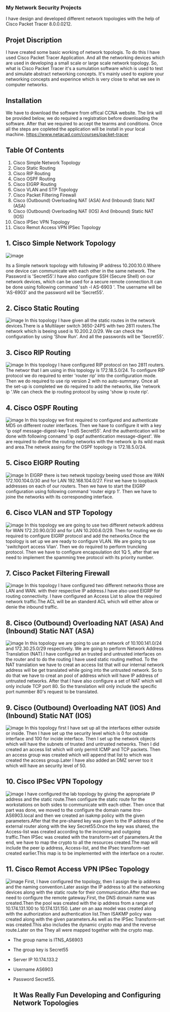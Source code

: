 ### My Network Security Projects
I have design and developed  different network topologies with the help of Cisco Packet Tracer 8.0.0.0212. 
## Projet Discription
I have created some basic working of network topologis. To do this I have used Cisco Packet Tracer Application. And all the networking devices which are used in developing a small scale or large scale network topology. 
So, what is Cisco Packet Tracer it's a sumulation software which is used to test and simulate abstract networking concepts. It's mainly used to explore your networking concepts and experince which is very close to what we see in computer networks.
## Installation 
We have to download the software from offical CCNA website. The link will be provided below, we do required a registration before downloading the software. After that we required to accept the tearms and conditions. Once all the steps are copleted the application will be install in your local machine. 
https://www.netacad.com/courses/packet-tracer
## Table Of Contents

1. Cisco Simple Network Topology 
2. Cisco Static Routing
3. Cisco RIP Routing 
4. Cisco OSPF Routing
5. Cisco EIGRP Routing 
6. Cisco VLAN and STP Topology 
7. Cisco Packet Filtering Firewall
8. Cisco (Outbound) Overloading NAT (ASA) And (Inbound) Static NAT (ASA)
9. Cisco (Outbound) Overloading NAT (IOS) And (Inbound) Static NAT (IOS)
10. Cisco IPSec VPN Topology
11. Cisco Remot Access VPN IPSec Topology

## 1. Cisco Simple Network Topology
![image](https://user-images.githubusercontent.com/60734787/147476393-68488bdc-6463-443b-8a8e-9289c61e2d09.png)

Its a Simple network topology with following IP address 10.200.10.0.Where one device can communicate with each other in the same network. 
The Password is 'Secret55'.I have also configure SSH (Secure Shell) on our network devices, which can be used for a secure remote connection.It can be done using following command 'ssh -l AS-6903 <ip address>'. The username will be 'AS-6903' and the password will be 'Secret55'.
  
 ## 2. Cisco Static Routing
 ![image](https://user-images.githubusercontent.com/60734787/147477433-fe71af54-640d-46ae-83da-fac013bbce37.png)
In this topology I have given all the static routes in the network devices.There is a Multilayer switch 3650-24PS with two 2811 routers.The network which is beeing used is 10.200.2.0/29.
We can check the configuration by using 'Show Run'. And all the passwords will be 'Secret55'.
  
## 3. Cisco RIP Routing
  ![image](https://user-images.githubusercontent.com/60734787/147478161-3498199a-6844-4a3e-8317-b7af939358e5.png)
  In this topology I have configured RIP protocol on two 2811 routers. The networ that I am using in this topology is 172.18.5.0/24. To configure RIP protocol we do required to enter 'router rip' into the configuration mode. Then we do required to use rip version 2 with no auto-summary. Once all the set-up is completed we do required to add the networks, like 'network ip <ip address>'.We can check the ip routing protocol by using 'show ip route rip'.
  
## 4. Cisco OSPF Routing
  ![image](https://user-images.githubusercontent.com/60734787/147479684-d7c09aa1-b7ef-4a81-ad9f-46a22d25311f.png)
In this topology we first required to configured and authenticate MD5 on different router interfaces. Then we have to configure it with a key 'ip ospf message-digest-key 1 md5 Secret55'. And the authentication will be done with following connamd 'ip ospf authentication message-digest'. We are required to define the routing networks with the network ip its wild mask and area.The netwok assing for the OSPF topology is 172.18.5.0/24.
 
## 5. Cisco EIGRP Routing
  ![image](https://user-images.githubusercontent.com/60734787/147480313-0e45404b-5513-4fe5-828e-5a98793a3123.png)
In EIGRP there is two netwok topology beeing used those are WAN 172.100.104.0/30 and for LAN 192.168.104.0/27. First we have to loopback addresses on each of our routers. Then we have to start the EIGRP configuration using following command 'router eigrp 1'. Then we have to joine the networks with its corresponding interface.

## 6. Cisco VLAN and STP Topology
  ![image](https://user-images.githubusercontent.com/60734787/147481114-e49195ca-e1b3-4be9-812c-320306f1b3e9.png)
In this topology we are going to use two different network address for WAN 172.20.90.0/30 and for LAN 10.200.6.0/29. Then for routing we do required to configure EIGRP protocol and add the networks.Once the topology is set up we are ready to configure VLAN. We are going to use 'switchport access Vlan<number>'. Then we do required to perform truncking protocol. Then we have to configure encapsulation dot 1Q 5, after that we need to implement the spamming tree protocol with its priority number.
  
## 7. Cisco Packet Filtering Firewall
  ![image](https://user-images.githubusercontent.com/60734787/147506864-7d45cb23-e7d4-424a-887c-64c57ce2ee20.png)
In this topology I have configured two different networks those are LAN and WAN. with their respective IP address.I have also used EIGRP for routing connectivity. I have configured an Access List to allow the required network traffic.The ACL will be an standerd ACL which will either allow or denie the inbound traffic.
  
 ## 8. Cisco (Outbound) Overloading NAT (ASA) And (Inbound) Static NAT (ASA)
![image](https://user-images.githubusercontent.com/60734787/147507352-75a3c3bf-417c-4cc7-b87e-c013c476eefb.png)
In this topology we are going to use an network of 10.100.141.0/24 and 172.30.25.0/29 respectively. We are going to perform Network Address Translation (NAT).I have configured an trusted and untrusted interfaces on the router and to do the routing I have used static routing method. To the NAT translation we have to creat an access list that will our internal network address will be get translated while going into the untrusted network. So to do that we have to creat an pool of address which will have IP address of untrusted networks. After that I have also configure a set of NAT which will only include TCP port 80. So the translation will only include the specific port nummber 80's request to be translated.
  
## 9. Cisco (Outbound) Overloading NAT (IOS) And (Inbound) Static NAT (IOS)
![image](https://user-images.githubusercontent.com/60734787/147507968-57b2c631-ee73-4d58-a072-435bce768890.png)
In this topology first I have set up all the interfaces either outside or inside. Then I have set up the security level which is 0 for outside interface and 100 for incide interface. Then I set up the network objects which will have the subnets of trusted and untrusted networks. Then I did created an access list which will only permit ICMP and TCP packets. Then an access group was created which will append that list to which was created the access group.Later I have also added an DMZ server too it which will have an security level of 50.
  
## 10. Cisco IPSec VPN Topology
![image](https://user-images.githubusercontent.com/60734787/147508344-cec14c34-661c-4059-b687-89782c9e831d.png)
I have configured the lab topology by giving the appropriate IP address and the static route.Then configure the static route for the workstations on both sides to communicate with each other. Then once that part was done, we moved to the configure the domain name itns-AS6903.local and then we created an isakmp policy with the given parameters.After that the pre-shared key was given to the IP address of the external router along with the key Secret55.Once the key was shared, the Access-list was created according to the incoming and outgoing traffic.Then IPSec was created with the transform-set of parameters.At the end, we have to map the crypto to all the resources created.The map will include the peer ip address, Access-list, and the IPsec transform-set created earlier.This map is to be implemented with the interface on a router.

## 11. Cisco Remot Access VPN IPSec Topology
![image](https://user-images.githubusercontent.com/60734787/147508905-5e2dabf3-1c38-4d80-9467-a905f7b74c8e.png)
First, I have configured the topology, then I assign the ip address and the naming convention.Later assign the IP address to all the networking devices along with the static route for their communication.After that we need to configure the remote gateway.First, the DNS domain name was created.Then the pool was created with the ip address from a range of 10.174.131.100 to 10.174.131.150. Later on an aaa model was created along with the authorization and authentication list.Then ISAKMP policy was created along with the given parameters.As well as the IPSec Transform-set was created.This also includes the dynamic crypto map and the reverse route.Later on the They all were mapped together with the crypto map.
- The group name is ITNS_AS6903
- The group key is Secret55
- Server IP 10.174.133.2
- Username AS6903
- Password Secret55.
  
  ## It Was Really Fun Developing and Configuring Network Topologies

  

